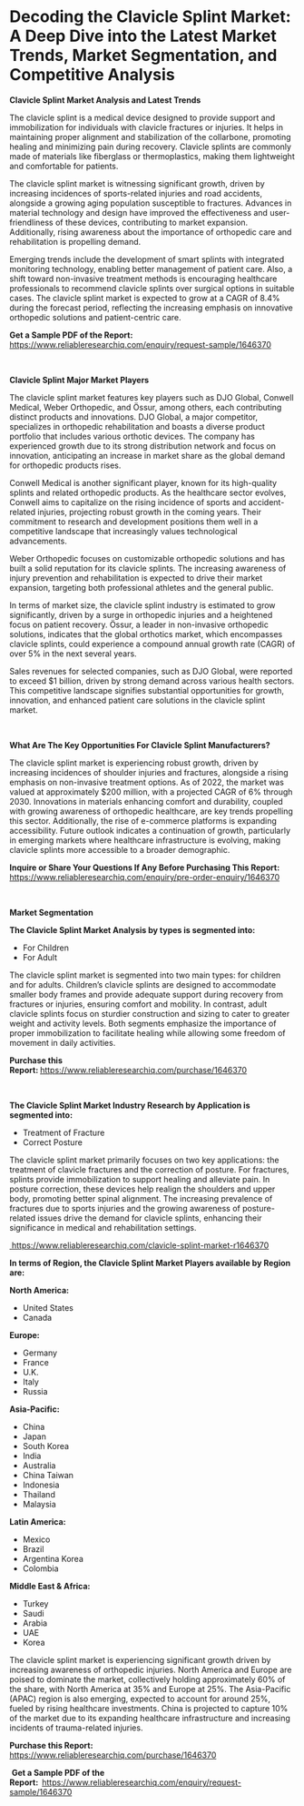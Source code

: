 <p><h1>Decoding the Clavicle Splint Market: A Deep Dive into the Latest Market Trends, Market Segmentation, and Competitive Analysis</h1></p><p><strong>Clavicle Splint Market Analysis and Latest Trends</strong></p>
<p><p>The clavicle splint is a medical device designed to provide support and immobilization for individuals with clavicle fractures or injuries. It helps in maintaining proper alignment and stabilization of the collarbone, promoting healing and minimizing pain during recovery. Clavicle splints are commonly made of materials like fiberglass or thermoplastics, making them lightweight and comfortable for patients.</p><p>The clavicle splint market is witnessing significant growth, driven by increasing incidences of sports-related injuries and road accidents, alongside a growing aging population susceptible to fractures. Advances in material technology and design have improved the effectiveness and user-friendliness of these devices, contributing to market expansion. Additionally, rising awareness about the importance of orthopedic care and rehabilitation is propelling demand.</p><p>Emerging trends include the development of smart splints with integrated monitoring technology, enabling better management of patient care. Also, a shift toward non-invasive treatment methods is encouraging healthcare professionals to recommend clavicle splints over surgical options in suitable cases. The clavicle splint market is expected to grow at a CAGR of 8.4% during the forecast period, reflecting the increasing emphasis on innovative orthopedic solutions and patient-centric care.</p></p>
<p><strong>Get a Sample PDF of the Report:&nbsp;</strong> <a href="https://www.reliableresearchiq.com/enquiry/request-sample/1646370?utm_campaign=2481&utm_medium=2&utm_source=Github&utm_content=ia&utm_term=13042025&utm_id=clavicle-splint">https://www.reliableresearchiq.com/enquiry/request-sample/1646370</a></p>
<p>&nbsp;</p>
<p><strong>Clavicle Splint Major Market Players</strong></p>
<p><p>The clavicle splint market features key players such as DJO Global, Conwell Medical, Weber Orthopedic, and Össur, among others, each contributing distinct products and innovations. DJO Global, a major competitor, specializes in orthopedic rehabilitation and boasts a diverse product portfolio that includes various orthotic devices. The company has experienced growth due to its strong distribution network and focus on innovation, anticipating an increase in market share as the global demand for orthopedic products rises.</p><p>Conwell Medical is another significant player, known for its high-quality splints and related orthopedic products. As the healthcare sector evolves, Conwell aims to capitalize on the rising incidence of sports and accident-related injuries, projecting robust growth in the coming years. Their commitment to research and development positions them well in a competitive landscape that increasingly values technological advancements.</p><p>Weber Orthopedic focuses on customizable orthopedic solutions and has built a solid reputation for its clavicle splints. The increasing awareness of injury prevention and rehabilitation is expected to drive their market expansion, targeting both professional athletes and the general public.</p><p>In terms of market size, the clavicle splint industry is estimated to grow significantly, driven by a surge in orthopedic injuries and a heightened focus on patient recovery. Össur, a leader in non-invasive orthopedic solutions, indicates that the global orthotics market, which encompasses clavicle splints, could experience a compound annual growth rate (CAGR) of over 5% in the next several years.</p><p>Sales revenues for selected companies, such as DJO Global, were reported to exceed $1 billion, driven by strong demand across various health sectors. This competitive landscape signifies substantial opportunities for growth, innovation, and enhanced patient care solutions in the clavicle splint market.</p></p>
<p>&nbsp;</p>
<p><strong>What Are The Key Opportunities For Clavicle Splint Manufacturers?</strong></p>
<p><p>The clavicle splint market is experiencing robust growth, driven by increasing incidences of shoulder injuries and fractures, alongside a rising emphasis on non-invasive treatment options. As of 2022, the market was valued at approximately $200 million, with a projected CAGR of 6% through 2030. Innovations in materials enhancing comfort and durability, coupled with growing awareness of orthopedic healthcare, are key trends propelling this sector. Additionally, the rise of e-commerce platforms is expanding accessibility. Future outlook indicates a continuation of growth, particularly in emerging markets where healthcare infrastructure is evolving, making clavicle splints more accessible to a broader demographic.</p></p>
<p><strong>Inquire or Share Your Questions If Any Before Purchasing This Report:</strong> <a href="https://www.reliableresearchiq.com/enquiry/pre-order-enquiry/1646370?utm_campaign=2481&utm_medium=2&utm_source=Github&utm_content=ia&utm_term=13042025&utm_id=clavicle-splint">https://www.reliableresearchiq.com/enquiry/pre-order-enquiry/1646370</a></p>
<p>&nbsp;</p>
<p><strong>Market Segmentation</strong></p>
<p><strong>The Clavicle Splint Market Analysis by types is segmented into:</strong></p>
<p><ul><li>For Children</li><li>For Adult</li></ul></p>
<p><p>The clavicle splint market is segmented into two main types: for children and for adults. Children’s clavicle splints are designed to accommodate smaller body frames and provide adequate support during recovery from fractures or injuries, ensuring comfort and mobility. In contrast, adult clavicle splints focus on sturdier construction and sizing to cater to greater weight and activity levels. Both segments emphasize the importance of proper immobilization to facilitate healing while allowing some freedom of movement in daily activities.</p></p>
<p><strong>Purchase this Report:&nbsp;</strong><a href="https://www.reliableresearchiq.com/purchase/1646370?utm_campaign=2481&utm_medium=2&utm_source=Github&utm_content=ia&utm_term=13042025&utm_id=clavicle-splint">https://www.reliableresearchiq.com/purchase/1646370</a></p>
<p>&nbsp;</p>
<p><strong>The Clavicle Splint Market Industry Research by Application is segmented into:</strong></p>
<p><ul><li>Treatment of Fracture</li><li>Correct Posture</li></ul></p>
<p><p>The clavicle splint market primarily focuses on two key applications: the treatment of clavicle fractures and the correction of posture. For fractures, splints provide immobilization to support healing and alleviate pain. In posture correction, these devices help realign the shoulders and upper body, promoting better spinal alignment. The increasing prevalence of fractures due to sports injuries and the growing awareness of posture-related issues drive the demand for clavicle splints, enhancing their significance in medical and rehabilitation settings.</p></p>
<p><a href="https://www.reliableresearchiq.com/clavicle-splint-market-r1646370?utm_campaign=2481&utm_medium=2&utm_source=Github&utm_content=ia&utm_term=13042025&utm_id=clavicle-splint">&nbsp;https://www.reliableresearchiq.com/clavicle-splint-market-r1646370</a></p>
<p><strong>In terms of Region, the Clavicle Splint Market Players available by Region are:</strong></p>
<p>
    <p> <strong> North America: </strong>
        <ul>
            <li>United States</li>
            <li>Canada</li>
        </ul>
        </p> 
    <p> <strong> Europe: </strong>
        <ul>
            <li>Germany</li>
            <li>France</li>
            <li>U.K.</li>
            <li>Italy</li>
            <li>Russia</li>
        </ul>
        </p> 
    <p> <strong> Asia-Pacific: </strong>
        <ul>
            <li>China</li>
            <li>Japan</li>
            <li>South Korea</li>
            <li>India</li>
            <li>Australia</li>
            <li>China Taiwan</li>
            <li>Indonesia</li>
            <li>Thailand</li>
            <li>Malaysia</li>
        </ul>
        </p> 
    <p> <strong> Latin America: </strong>
        <ul>
            <li>Mexico</li>
            <li>Brazil</li>
            <li>Argentina Korea</li>
            <li>Colombia</li>
        </ul>
        </p> 
    <p> <strong> Middle East & Africa: </strong>
        <ul>
            <li>Turkey</li>
            <li>Saudi</li>
            <li>Arabia</li>
            <li>UAE</li>
            <li>Korea</li>
        </ul>
    </p>
    </p>
<p><p>The clavicle splint market is experiencing significant growth driven by increasing awareness of orthopedic injuries. North America and Europe are poised to dominate the market, collectively holding approximately 60% of the share, with North America at 35% and Europe at 25%. The Asia-Pacific (APAC) region is also emerging, expected to account for around 25%, fueled by rising healthcare investments. China is projected to capture 10% of the market due to its expanding healthcare infrastructure and increasing incidents of trauma-related injuries.</p></p>
<p><strong>Purchase this Report: </strong><a href="https://www.reliableresearchiq.com/purchase/1646370?utm_campaign=2481&utm_medium=2&utm_source=Github&utm_content=ia&utm_term=13042025&utm_id=clavicle-splint">https://www.reliableresearchiq.com/purchase/1646370</a></p>
<p>&nbsp;<strong>Get a Sample PDF of the Report:&nbsp;&nbsp;</strong><a href="https://www.reliableresearchiq.com/enquiry/request-sample/1646370?utm_campaign=2481&utm_medium=2&utm_source=Github&utm_content=ia&utm_term=13042025&utm_id=clavicle-splint">https://www.reliableresearchiq.com/enquiry/request-sample/1646370</a></p>
<p><strong></strong></p>
<p><p></p><p></p><p></p></p>